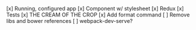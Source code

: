 [x] Running, configured app
[x] Component w/ stylesheet
[x] Redux
[x] Tests
[x] THE CREAM OF THE CROP
[x] Add format command
[ ] Remove libs and bower references
[ ] webpack-dev-serve?
